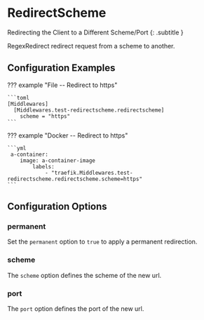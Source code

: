 # RedirectScheme

Redirecting the Client to a Different Scheme/Port
{: .subtitle }

RegexRedirect redirect request from a scheme to another.

## Configuration Examples

??? example "File -- Redirect to https"

    ```toml
    [Middlewares]
      [Middlewares.test-redirectscheme.redirectscheme]
        scheme = "https"
    ```

??? example "Docker -- Redirect to https"

    ```yml
     a-container:
        image: a-container-image 
            labels:
                - "traefik.Middlewares.test-redirectscheme.redirectscheme.scheme=https"
    ```

## Configuration Options

### permanent

Set the `permanent` option to `true` to apply a permanent redirection.

### scheme

The `scheme` option defines the scheme of the new url.

### port

The `port` option defines the port of the new url.
